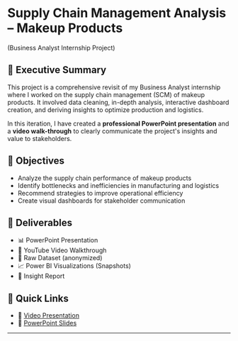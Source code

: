 # Supply Chain Management Analysis – Makeup Products 
(Business Analyst Internship Project)

## 📌 Executive Summary

This project is a comprehensive revisit of my Business Analyst internship where I worked on the supply chain management (SCM) of makeup products. It involved data cleaning, in-depth analysis, interactive dashboard creation, and deriving insights to optimize production and logistics.

In this iteration, I have created a **professional PowerPoint presentation** and a **video walk-through** to clearly communicate the project's insights and value to stakeholders.

## 🎯 Objectives

- Analyze the supply chain performance of makeup products
- Identify bottlenecks and inefficiencies in manufacturing and logistics
- Recommend strategies to improve operational efficiency
- Create visual dashboards for stakeholder communication

## 📂 Deliverables

- 📊 PowerPoint Presentation 
- 🎥 YouTube Video Walkthrough 
- 📁 Raw Dataset (anonymized)
- 📈 Power BI Visualizations (Snapshots)
- 📄 Insight Report

## 📎 Quick Links

- 🔗 [Video Presentation](https://youtu.be/Jbb5uw8O--Q)
- 🔗 [PowerPoint Slides](https://github.com/Somya-Agrawal-9/SCM-Dashboard-of-Makeup-Products/blob/main/SCM%20Dashboard%20OF%20Makeup%20Products.pptx)

---



